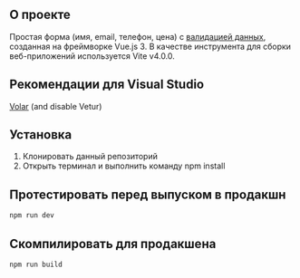 ## О проекте
Простая форма (имя, email, телефон, цена) с <a href="https://vuelidate-next.netlify.app/">валидацией данных</a>, созданная на фреймворке Vue.js 3. В качестве инструмента для сборки веб-приложений используется Vite v4.0.0.

## Рекомендации для Visual Studio

[Volar](https://marketplace.visualstudio.com/items?itemName=Vue.volar) (and disable Vetur)

## Установка
1. Клонировать данный репозиторий
2. Открыть терминал и выполнить команду npm install

## Протестировать перед выпуском в продакшн

```sh
npm run dev
```

## Скомпилировать для продакшена

```sh
npm run build
```